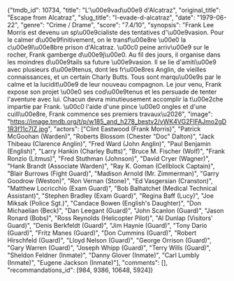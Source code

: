 {"tmdb_id": 10734, "title": "L'\u00e9vad\u00e9 d'Alcatraz", "original_title": "Escape from Alcatraz", "slug_title": "l-evade-d-alcatraz", "date": "1979-06-22", "genre": "Crime / Drame", "score": "7.4/10", "synopsis": "Frank Lee Morris est devenu un sp\u00e9cialiste des tentatives d'\u00e9vasion. Pour le calmer d\u00e9finitivement, on le transf\u00e8re \u00e0 la c\u00e9l\u00e8bre prison d'Alcatraz. \u00c0 peine arriv\u00e9 sur le rocher, Frank gamberge d\u00e9j\u00e0. Au fil des jours, il organise dans les moindres d\u00e9tails sa future \u00e9vasion. Il se lie d'amiti\u00e9 avec plusieurs d\u00e9tenus, dont les fr\u00e8res Anglin, de vieilles connaissances, et un certain Charly Butts. Tous sont marqu\u00e9s par le calme et la lucidit\u00e9 de leur nouveau compagnon. Le jour venu, Frank expose son projet \u00e0 ses cod\u00e9tenus et les persuade de tenter l'aventure avec lui. Chacun devra minutieusement accomplir la t\u00e2che impartie par Frank. \u00c0 l'aide d'une pince \u00e0 ongles et d'une cuill\u00e8re, Frank commence ses premiers travaux\u2026", "image": "https://image.tmdb.org/t/p/w185_and_h278_bestv2/vWK4VG2FlFAJmo2gD1R3f11c7IZ.jpg", "actors": ["Clint Eastwood (Frank Morris)", "Patrick McGoohan (Warden)", "Roberts Blossom (Chester \"Doc\" Dalton)", "Jack Thibeau (Clarence Anglin)", "Fred Ward (John Anglin)", "Paul Benjamin (English)", "Larry Hankin (Charley Butts)", "Bruce M. Fischer (Wolf)", "Frank Ronzio (Litmus)", "Fred Stuthman (Johnson)", "David Cryer (Wagner)", "Hank Brandt (Associate Warden)", "Ray K. Goman (Cellblock Captain)", "Blair Burrows (Fight Guard)", "Madison Arnold (Mr. Zimmerman)", "Garry Goodrow (Weston)", "Ron Vernan (Stone)", "Ed Vasgersian (Cranston)", "Matthew Locricchio (Exam Guard)", "Bob Balhatchet (Medical Technical Assistant)", "Stephen Bradley (Exam Guard)", "Regina Baff (Lucy)", "Joe Miksak (Police Sgt.)", "Candace Bowen (English's Daughter)", "Don Michaelian (Beck)", "Dan Leegant (Guard)", "John Scanlon (Guard)", "Jason Ronard (Bobs)", "Ross Reynolds (Helicopter Pilot)", "Al Dunlap (Visitors' Guard)", "Denis Berkfeldt (Guard)", "Jim Haynie (Guard)", "Tony Dario (Guard)", "Fritz Manes (Guard)", "Don Cummins (Guard)", "Robert Hirschfeld (Guard)", "Lloyd Nelson (Guard)", "George Orrison (Guard)", "Gary Warren (Guard)", "Joseph Whipp (Guard)", "Terry Wills (Guard)", "Sheldon Feldner (Inmate)", "Danny Glover (Inmate)", "Carl Lumbly (Inmate)", "Eugene Jackson (Inmate)"], "comments": [], "recommandations_id": [984, 9386, 10648, 5924]}